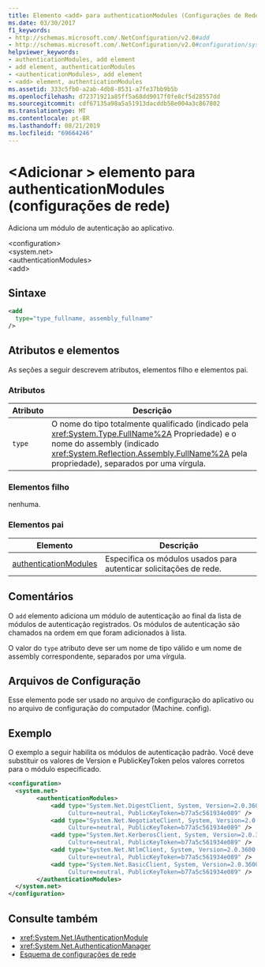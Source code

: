```yaml
---
title: Elemento <add> para authenticationModules (Configurações de Rede)
ms.date: 03/30/2017
f1_keywords:
- http://schemas.microsoft.com/.NetConfiguration/v2.0#add
- http://schemas.microsoft.com/.NetConfiguration/v2.0#configuration/system.net/authenticationModules/add
helpviewer_keywords:
- authenticationModules, add element
- add element, authenticationModules
- <authenticationModules>, add element
- <add> element, authenticationModules
ms.assetid: 333c5fb0-a2ab-4db8-8531-a7fe37bb9b5b
ms.openlocfilehash: d72371921a85ff5a68dd9017f0fe8cf5d28557dd
ms.sourcegitcommit: cdf67135a98a5a51913dacddb58e004a3c867802
ms.translationtype: MT
ms.contentlocale: pt-BR
ms.lasthandoff: 08/21/2019
ms.locfileid: "69664246"
---
```

# <a name="add-element-for-authenticationmodules-network-settings"></a>\<Adicionar > elemento para authenticationModules (configurações de rede)
Adiciona um módulo de autenticação ao aplicativo.  
  
 \<configuration>  
\<system.net>  
\<authenticationModules>  
\<add>  
  
## <a name="syntax"></a>Sintaxe  
  
```xml  
<add
  type="type_fullname, assembly_fullname"   
/>  
```  
  
## <a name="attributes-and-elements"></a>Atributos e elementos  
 As seções a seguir descrevem atributos, elementos filho e elementos pai.  
  
### <a name="attributes"></a>Atributos  
  
|**Atributo**|**Descrição**|  
|-------------------|---------------------|  
|`type`|O nome do tipo totalmente qualificado (indicado pela <xref:System.Type.FullName%2A> Propriedade) e o nome do assembly (indicado <xref:System.Reflection.Assembly.FullName%2A> pela propriedade), separados por uma vírgula.|  
  
### <a name="child-elements"></a>Elementos filho  
 nenhuma.  
  
### <a name="parent-elements"></a>Elementos pai  
  
|**Elemento**|**Descrição**|  
|-----------------|---------------------|  
|[authenticationModules](authenticationmodules-element-network-settings.md)|Especifica os módulos usados para autenticar solicitações de rede.|  
  
## <a name="remarks"></a>Comentários  
 O `add` elemento adiciona um módulo de autenticação ao final da lista de módulos de autenticação registrados. Os módulos de autenticação são chamados na ordem em que foram adicionados à lista.  
  
 O valor do `type` atributo deve ser um nome de tipo válido e um nome de assembly correspondente, separados por uma vírgula.  
  
## <a name="configuration-files"></a>Arquivos de Configuração  
 Esse elemento pode ser usado no arquivo de configuração do aplicativo ou no arquivo de configuração do computador (Machine. config).  
  
## <a name="example"></a>Exemplo  
 O exemplo a seguir habilita os módulos de autenticação padrão. Você deve substituir os valores de Version e PublicKeyToken pelos valores corretos para o módulo especificado.  
  
```xml  
<configuration>  
  <system.net>  
        <authenticationModules>  
            <add type="System.Net.DigestClient, System, Version=2.0.3600.0,  
                 Culture=neutral, PublicKeyToken=b77a5c561934e089" />  
            <add type="System.Net.NegotiateClient, System, Version=2.0.3600.0,  
                 Culture=neutral, PublicKeyToken=b77a5c561934e089" />  
            <add type="System.Net.KerberosClient, System, Version=2.0.3600.0,  
                 Culture=neutral, PublicKeyToken=b77a5c561934e089" />  
            <add type="System.Net.NtlmClient, System, Version=2.0.3600.0,  
                 Culture=neutral, PublicKeyToken=b77a5c561934e089" />  
            <add type="System.Net.BasicClient, System, Version=2.0.3600.0,  
                 Culture=neutral, PublicKeyToken=b77a5c561934e089" />  
        </authenticationModules>  
  </system.net>  
</configuration>  
```  
  
## <a name="see-also"></a>Consulte também

- <xref:System.Net.IAuthenticationModule>
- <xref:System.Net.AuthenticationManager>
- [Esquema de configurações de rede](index.md)
